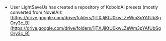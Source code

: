 * User LightSaveUs has created a repository of KoboldAI presets (mostly converted from NovelAI): [https://drive.google.com/drive/folders/1jTXJjKtU0kwLZeWm3pYAfUbSgOry3c_B](https://drive.google.com/drive/folders/1jTXJjKtU0kwLZeWm3pYAfUbSgOry3c_B)
